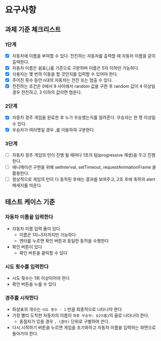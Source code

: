 # 요구사항

## 과제 기준 체크리스트

### 1단계

- [x] 자동차에 이름을 부여할 수 있다. 전진하는 자동차를 출력할 때 자동차 이름을 같이 출력한다.
- [x] 자동차 이름은 쉼표(,)를 기준으로 구분하며 이름은 5자 이하만 가능하다.
- [x] 사용자는 몇 번의 이동을 할 것인지를 입력할 수 있어야 한다.
- [x] 주어진 횟수 동안 n대의 자동차는 전진 또는 멈출 수 있다.
- [x] 전진하는 조건은 0에서 9 사이에서 random 값을 구한 후 random 값이 4 이상일 경우 전진하고, 3 이하의 값이면 멈춘다.

### 2단계

- [x] 자동차 경주 게임을 완료한 후 누가 우승했는지를 알려준다. 우승자는 한 명 이상일 수 있다.
- [x] 우승자가 여러명일 경우 ,를 이용하여 구분한다.

### 3단계

- [ ] 자동차 경주 게임의 턴이 진행 될 때마다 1초의 텀(progressive 재생)을 두고 진행한다.
- [ ] 애니메이션 구현을 위해 setInterval, setTimeout, requestAnimationFrame 을 활용한다.
- [ ] 정상적으로 게임의 턴이 다 동작된 후에는 결과를 보여주고, 2초 후에 축하의 alert 메세지를 띄운다.

## 테스트 케이스 기준

### 자동차 이름을 입력한다

- 자동차 이름 입력 폼이 있다
  - 이름은 1자~5자까지만 가능하다
  - 엔터를 누르면 확인 버튼과 동일한 동작을 수행한다
- 확인 버튼이 있다
  - 확인 버튼을 클릭할 수 있다

### 시도 횟수를 입력한다

- 시도 횟수는 1회 이상이어야 한다
- 확인 버튼을 누를 수 있다

### 경주를 시작한다

- 화살표의 개수는 `시도 횟수 - 1` 만큼 최종적으로 나타나야 한다
- 가장 빨리 도착한 자동차의 이름이 `최종 우승자: ${이름}`의 꼴로 나타나야 한다.
  - 동점자가 있을 경우 `, (콤마)` 단위로 구별하여 쓴다.
- 다시 시작하기 버튼을 누르면 게임을 초기화하고 자동차 이름을 입력하는 화면으로 돌아가야 한다.
